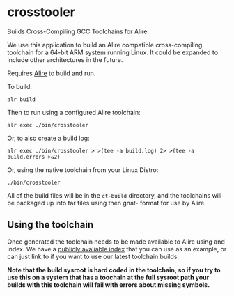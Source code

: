 # crosstooler
Builds Cross-Compiling GCC Toolchains for Alire

We use this application to build an Alire compatible cross-compiling
toolchain for a 64-bit ARM system running Linux. It could be expanded
to include other architectures in the future.

Requires [Alire](https://alire.ada.dev) to build and run.

To build:
```
alr build
```

Then to run using a configured Alire toolchain:
```
alr exec ./bin/crosstooler
```

Or, to also create a build log:
```
alr exec ./bin/crosstooler > >(tee -a build.log) 2> >(tee -a build.errors >&2)
```

Or, using the native toolchain from your Linux Distro:
```
./bin/crosstooler
```

All of the build files will be in the `ct-build` directory, and the
toolchains will be packaged up into tar files using then gnat- format
for use by Alire.

## Using the toolchain

Once generated the toolchain needs to be made available to Alire using and
index. We have a [publicly avaliable index](https://github.com/ccxtechnologies/alire-index-public)
that you can use as an example, or can just link to if you want to use our
latest toolchain builds.

**Note that the build sysroot is hard coded in the toolchain, so if you try
to use this on a system that has a toochain at the full sysroot path your
builds with this toolchain will fail with errors about missing symbols.**
